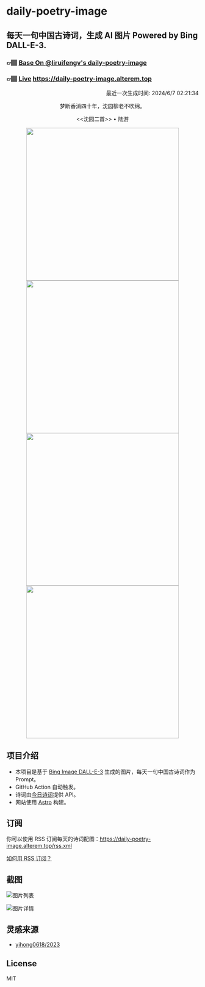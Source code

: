 
# daily-poetry-image

## 每天一句中国古诗词，生成 AI 图片 Powered by Bing DALL-E-3.

### 👉🏽 [Base On @liruifengv's daily-poetry-image](https://github.com/liruifengv/daily-poetry-image)

### 👉🏽 [Live](https://daily-poetry-image.alterem.top/) https://daily-poetry-image.alterem.top

<p align="right">
  最近一次生成时间: 2024/6/7 02:21:34
</p>
<p align="center">
梦断香消四十年，沈园柳老不吹绵。
</p>
<p align="center">
<<沈园二首>> • 陆游
</p>
<p align="center">
<img src="https://tse4.mm.bing.net/th/id/OIG1.i.ng_TFHfQ80OagReVPm" height="400" width="400" />
<img src="https://tse1.mm.bing.net/th/id/OIG1.bm4kq02b05h4dpSzvgE7" height="400" width="400" />
<img src="https://tse4.mm.bing.net/th/id/OIG1.8hsuXjvqhWhsijhdLpdG" height="400" width="400" />
<img src="https://tse2.mm.bing.net/th/id/OIG1.QbhKAdMjQE3TqdZRnkrj" height="400" width="400" />
</p>

## 项目介绍

-   本项目是基于 [Bing Image DALL-E-3](https://www.bing.com/images/create) 生成的图片，每天一句中国古诗词作为 Prompt。
-   GitHub Action 自动触发。
-   诗词由[今日诗词](https://www.jinrishici.com/)提供 API。
-   网站使用 [Astro](https://astro.build) 构建。

## 订阅

你可以使用 RSS 订阅每天的诗词配图：https://daily-poetry-image.alterem.top/rss.xml

[如何用 RSS 订阅？](https://zhuanlan.zhihu.com/p/55026716)

## 截图

![图片列表](./screenshots/Snipaste_2023-12-28_21-00-26.png)

![图片详情](./screenshots/Snipaste_2023-12-28_21-00-53.png)

## 灵感来源

-   [yihong0618/2023](https://github.com/yihong0618/2023)

## License

MIT
